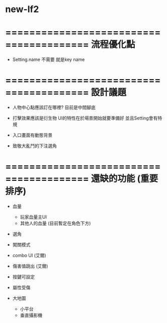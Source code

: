 # new-lf2

========================================
流程優化點
========================================

- Setting.name 不需要 就是key name

========================================
設計議題
========================================

- 人物中心點應該訂在哪裡?
    目前是中間腳底

- 打擊效果應該是衍生物 UI的特性在於場景開始就要準備好 並且Setting會有特規

- 入口畫面有動態背景

- 致敬大亂鬥的下注選角

========================================
還缺的功能 (重要排序)
========================================

- 血量
    - 玩家血量主UI
    - 其他人的血量 (目前暫定在角色下方)

- 選角
- 闖關模式
- combo UI (艾爾)
- 傷害值跳出 (艾爾)
- 按鍵可設定

- 屬性受傷
- 大地圖
    - 小平台
    - 垂直攝影機

